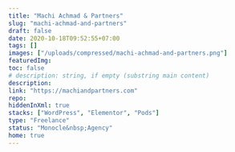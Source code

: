 ```yaml
---
title: "Machi Achmad & Partners"
slug: "machi-achmad-and-partners"
draft: false
date: 2020-10-18T09:52:55+07:00
tags: []
images: ["/uploads/compressed/machi-achmad-and-partners.png"]
featuredImg:
toc: false
# description: string, if empty (substring main content)
description:
link: "https://machiandpartners.com"
repo:
hiddenInXml: true
stacks: ["WordPress", "Elementor", "Pods"]
type: "Freelance"
status: "Monocle&nbsp;Agency"
home: true
---
```

